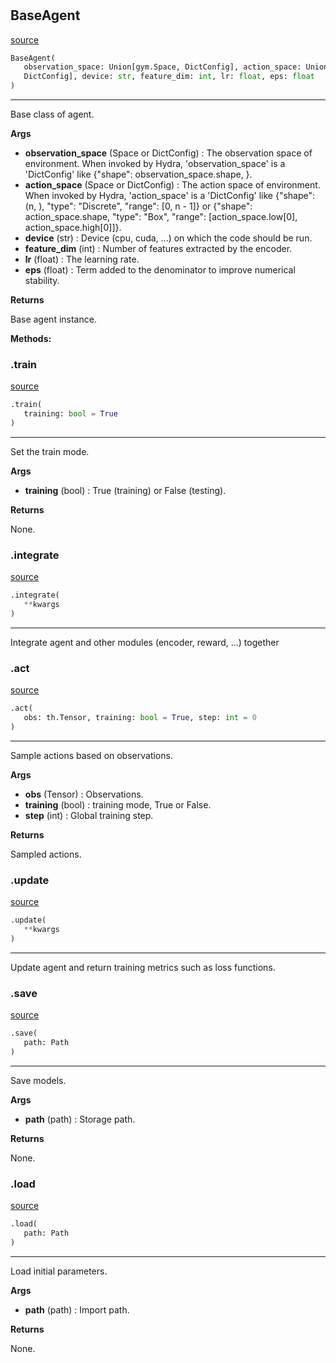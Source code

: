 #


## BaseAgent
[source](https://github.com/RLE-Foundation/Hsuanwu\blob\main\hsuanwu/xploit/agent/base.py\#L10)
```python 
BaseAgent(
   observation_space: Union[gym.Space, DictConfig], action_space: Union[gym.Space,
   DictConfig], device: str, feature_dim: int, lr: float, eps: float
)
```


---
Base class of agent.


**Args**

* **observation_space** (Space or DictConfig) : The observation space of environment. When invoked by Hydra,
    'observation_space' is a 'DictConfig' like {"shape": observation_space.shape, }.
* **action_space** (Space or DictConfig) : The action space of environment. When invoked by Hydra,
    'action_space' is a 'DictConfig' like
    {"shape": (n, ), "type": "Discrete", "range": [0, n - 1]} or
    {"shape": action_space.shape, "type": "Box", "range": [action_space.low[0], action_space.high[0]]}.
* **device** (str) : Device (cpu, cuda, ...) on which the code should be run.
* **feature_dim** (int) : Number of features extracted by the encoder.
* **lr** (float) : The learning rate.
* **eps** (float) : Term added to the denominator to improve numerical stability.


**Returns**

Base agent instance.


**Methods:**


### .train
[source](https://github.com/RLE-Foundation/Hsuanwu\blob\main\hsuanwu/xploit/agent/base.py\#L78)
```python
.train(
   training: bool = True
)
```

---
Set the train mode.


**Args**

* **training** (bool) : True (training) or False (testing).


**Returns**

None.

### .integrate
[source](https://github.com/RLE-Foundation/Hsuanwu\blob\main\hsuanwu/xploit/agent/base.py\#L90)
```python
.integrate(
   **kwargs
)
```

---
Integrate agent and other modules (encoder, reward, ...) together

### .act
[source](https://github.com/RLE-Foundation/Hsuanwu\blob\main\hsuanwu/xploit/agent/base.py\#L94)
```python
.act(
   obs: th.Tensor, training: bool = True, step: int = 0
)
```

---
Sample actions based on observations.


**Args**

* **obs** (Tensor) : Observations.
* **training** (bool) : training mode, True or False.
* **step** (int) : Global training step.


**Returns**

Sampled actions.

### .update
[source](https://github.com/RLE-Foundation/Hsuanwu\blob\main\hsuanwu/xploit/agent/base.py\#L107)
```python
.update(
   **kwargs
)
```

---
Update agent and return training metrics such as loss functions.

### .save
[source](https://github.com/RLE-Foundation/Hsuanwu\blob\main\hsuanwu/xploit/agent/base.py\#L111)
```python
.save(
   path: Path
)
```

---
Save models.


**Args**

* **path** (path) : Storage path.


**Returns**

None.

### .load
[source](https://github.com/RLE-Foundation/Hsuanwu\blob\main\hsuanwu/xploit/agent/base.py\#L122)
```python
.load(
   path: Path
)
```

---
Load initial parameters.


**Args**

* **path** (path) : Import path.


**Returns**

None.
